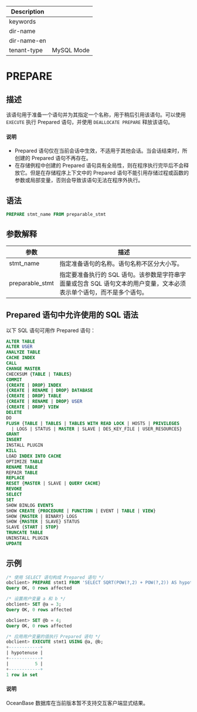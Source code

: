 | Description   |                 |
|---------------|-----------------|
| keywords      |                 |
| dir-name      |                 |
| dir-name-en   |                 |
| tenant-type   | MySQL Mode      |

# PREPARE

## 描述

该语句用于准备一个语句并为其指定一个名称，用于稍后引用该语句。可以使用 `EXECUTE` 执行 Prepared 语句，并使用 `DEALLOCATE PREPARE` 释放该语句。

  <main id="notice" type='explain'>
    <h4>说明</h4>
    <ul>
    <li>Prepared 语句仅在当前会话中生效，不适用于其他会话。当会话结束时，所创建的 Prepared 语句不再存在。</li>
    <li>在存储例程中创建的 Prepared 语句具有全局性，则在程序执行完毕后不会释放它。但是在存储程序上下文中的 Prepared 语句不能引用存储过程或函数的参数或局部变量，否则会导致该语句无法在程序外执行。</li>
    </ul>
  </main>

## 语法

```sql
PREPARE stmt_name FROM preparable_stmt
```

## 参数解释

|       参数      |        描述      |
|-----------------|------------------|
| stmt_name       | 指定准备语句的名称。语句名称不区分大小写。       |
| preparable_stmt | 指定要准备执行的 SQL 语句。该参数是字符串字面量或包含 SQL 语句文本的用户变量，文本必须表示单个语句，而不是多个语句。 |

## Prepared 语句中允许使用的 SQL 语法

以下 SQL 语句可用作 Prepared 语句：

```sql
ALTER TABLE
ALTER USER
ANALYZE TABLE
CACHE INDEX
CALL
CHANGE MASTER
CHECKSUM {TABLE | TABLES}
COMMIT
{CREATE | DROP} INDEX
{CREATE | RENAME | DROP} DATABASE
{CREATE | DROP} TABLE
{CREATE | RENAME | DROP} USER
{CREATE | DROP} VIEW
DELETE
DO
FLUSH {TABLE | TABLES | TABLES WITH READ LOCK | HOSTS | PRIVILEGES
  | LOGS | STATUS | MASTER | SLAVE | DES_KEY_FILE | USER_RESOURCES}
GRANT
INSERT
INSTALL PLUGIN
KILL
LOAD INDEX INTO CACHE
OPTIMIZE TABLE
RENAME TABLE
REPAIR TABLE
REPLACE
RESET {MASTER | SLAVE | QUERY CACHE}
REVOKE
SELECT
SET
SHOW BINLOG EVENTS
SHOW CREATE {PROCEDURE | FUNCTION | EVENT | TABLE | VIEW}
SHOW {MASTER | BINARY} LOGS
SHOW {MASTER | SLAVE} STATUS
SLAVE {START | STOP}
TRUNCATE TABLE
UNINSTALL PLUGIN
UPDATE
```

## 示例

```sql
/* 使用 SELECT 语句构成 Prepared 语句 */
obclient> PREPARE stmt1 FROM 'SELECT SQRT(POW(?,2) + POW(?,2)) AS hypotenuse';
Query OK, 0 rows affected

/* 设置用户变量 a 和 b */
obclient> SET @a = 3;
Query OK, 0 rows affected

obclient> SET @b = 4;
Query OK, 0 rows affected

/* 应用用户变量的值执行 Prepared 语句 */
obclient> EXECUTE stmt1 USING @a, @b;
+------------+
| hypotenuse |
+------------+
|          5 |
+------------+
1 row in set
```

  <main id="notice" type='explain'>
    <h4>说明</h4>
    <p>OceanBase 数据库在当前版本暂不支持交互客户端显式结果。</p>
  </main>
